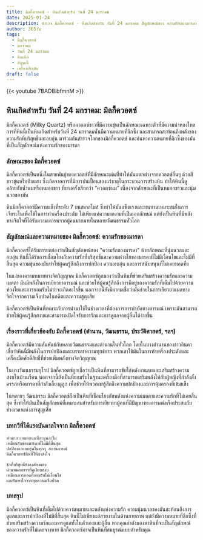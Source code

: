 ```yaml
---
title: มิลกี้ควอตซ์ - หินเกิดสำหรับ วันที่ 24 มกราคม
date: 2025-01-24
description: สำรวจ มิลกี้ควอตซ์ - หินเกิดสำหรับ วันที่ 24 มกราคม สัญลักษณ์ของ ความรักของมารดา มาเรียนรู้ความหมายลึกซึ้งของหินพิเศษนี้
author: 365วัน
tags:
  - มิลกี้ควอตซ์
  - มกราคม
  - วันที่ 24 มกราคม
  - หินเกิด
  - อัญมณี
  - เครื่องประดับ
draft: false
---
```


{{< youtube 7BADBibfmnM >}}

## หินเกิดสำหรับ วันที่ 24 มกราคม: มิลกี้ควอตซ์

มิลกี้ควอตซ์ (Milky Quartz) หรือควอตซ์ขาวที่มีความขุ่นเป็นลักษณะเฉพาะตัวที่มีความน่าหลงใหล การที่หินนี้เป็นหินเกิดสำหรับวันที่ 24 มกราคมนั้นมีความหมายที่ลึกซึ้ง และสามารถสะท้อนถึงพลังของความรักที่บริสุทธิ์และอบอุ่น มาร่วมกันสำรวจโลกของมิลกี้ควอตซ์ และค้นหาความหมายที่ลึกซึ้งของมันที่เป็นสัญลักษณ์แห่งความรักของมารดา

### ลักษณะของ มิลกี้ควอตซ์

มิลกี้ควอตซ์เป็นหนึ่งในสายพันธุ์ของควอตซ์ที่มีลักษณะเด่นที่ทำให้มันแตกต่างจากควอตซ์อื่นๆ ด้วยสีขาวขุ่นหรือทึบแสง ซึ่งเกิดจากการที่มีการปนเปื้อนของแร่ธาตุในกระบวนการสร้างหิน ทำให้หินนี้ดูคล้ายกับน้ำนมหรือหมอกขาว ที่บางครั้งเรียกว่า “ควอตซ์นม” เนื่องจากลักษณะที่เป็นหมอกขาวและนุ่มนวลของมัน

หินมิลกี้ควอตซ์มีความแข็งที่ระดับ 7 บนสเกลโมส์ ซึ่งทำให้มันแข็งแรงและทนทานเหมาะสมในการเจียระไนเพื่อใช้ในการทำเครื่องประดับ ไม่เพียงแค่ความงดงามที่เป็นเอกลักษณ์ แต่ยังเป็นหินที่มีพลังทางจิตใจที่ได้รับความเคารพจากผู้คนมากมายในหลายวัฒนธรรมทั่วโลก

### สัญลักษณ์และความหมายของ มิลกี้ควอตซ์: ความรักของมารดา

มิลกี้ควอตซ์ได้รับการยกย่องว่าเป็นสัญลักษณ์ของ "ความรักของมารดา" ด้วยลักษณะที่นุ่มนวลและอบอุ่น หินนี้ได้รับการเชื่อมโยงกับความรักที่บริสุทธิ์และความห่วงใยของมารดาที่ไม่มีเงื่อนไขและไม่มีที่สิ้นสุด ความขุ่นของมันทำให้ผู้คนรู้สึกถึงการปกป้อง ความอบอุ่น และการสนับสนุนที่ไม่เคยทอดทิ้ง

ในแง่ของความหมายทางจิตวิญญาณ มิลกี้ควอตซ์ถูกมองว่าเป็นหินที่ช่วยเสริมสร้างความรักและความเมตตา มันมีพลังในการเยียวยาอารมณ์ และช่วยให้ผู้คนรู้สึกถึงการมีอยู่ของความรักที่เต็มไปด้วยความห่วงใยและการยอมรับไม่ว่าจะเกิดอะไรขึ้น นอกจากนี้ยังมีความเชื่อว่ามันช่วยในการเยียวยาแผลทางจิตใจจากความเจ็บปวดในอดีตและความสูญเสีย

มิลกี้ควอตซ์เป็นหินที่เหมาะกับการนำมาใช้ในช่วงเวลาที่ต้องการการบำบัดทางอารมณ์ เพราะมันสามารถช่วยให้ผู้คนรู้สึกสงบและสามารถเปิดใจรับการรักและการดูแลจากผู้อื่นได้ง่ายขึ้น

### เรื่องราวที่เกี่ยวข้องกับ มิลกี้ควอตซ์ (ตำนาน, วัฒนธรรม, ประวัติศาสตร์, ฯลฯ)

มิลกี้ควอตซ์มีความสัมพันธ์กับหลายวัฒนธรรมและตำนานในทั่วโลก โดยในบางตำนานของชาวอินคาเชื่อว่าหินนี้มีพลังในการปกป้องและบรรเทาความทุกข์ยาก พวกเขาใช้มันในการทำเครื่องประดับและเครื่องมือศักดิ์สิทธิ์ที่ช่วยเพิ่มพลังทางจิตวิญญาณ

ในบางวัฒนธรรมยุโรป มิลกี้ควอตซ์ถูกเชื่อว่าเป็นหินที่สามารถขับไล่พลังงานลบและเสริมสร้างความสงบในบ้านเรือน นอกจากนี้ยังเป็นที่ยอมรับในฐานะเครื่องมือที่สามารถเสริมพลังให้กับผู้หญิงที่กำลังตั้งครรภ์หรือมารดาที่กำลังเลี้ยงดูลูก เพื่อช่วยให้พวกเขารู้สึกถึงความปกป้องและการคุ้มครองที่เข้มแข็ง

ในหลายๆ วัฒนธรรม มิลกี้ควอตซ์ถือเป็นหินที่เชื่อมโยงกับพลังแห่งความเมตตาและความรักที่ไม่เคยสิ้นสุด ซึ่งทำให้มันเป็นสัญลักษณ์ที่เหมาะสมสำหรับการเยียวยาผู้คนที่มีปัญหาทางอารมณ์หรือประสบกับช่วงเวลาแห่งการสูญเสีย

### บทกวีที่ได้แรงบันดาลใจจาก มิลกี้ควอตซ์

```
ท่ามกลางหมอกนมที่ละมุนละไม  
เหมือนรักของมารดาที่ไม่มีที่สิ้นสุด  
ปกป้องและอบอุ่นในทุกๆ สถานการณ์  
มิลกี้ควอตซ์หินที่ให้กำลังใจ

รักที่บริสุทธิ์ยังคงส่องแสง  
ผ่านหมอกขาวที่ดูเงียบสงบ  
เหมือนการกอดที่ยอมรับไม่เงื่อนไข  
และรักษาใจจากทุกความเจ็บปวด
```

### บทสรุป

มิลกี้ควอตซ์เป็นหินที่เต็มไปด้วยความหมายและพลังแห่งความรัก ความนุ่มนวลของมันสะท้อนถึงการดูแลและการปกป้องที่ไม่มีที่สิ้นสุด หินนี้ไม่เพียงแต่สวยงามในด้านกายภาพ แต่ยังมีความหมายที่ลึกซึ้งที่ช่วยเสริมสร้างความรักและการดูแลทั้งในตัวเองและผู้อื่น หากคุณกำลังมองหาหินที่จะเป็นสัญลักษณ์ของความรักที่ไม่เคยจางหาย มิลกี้ควอตซ์อาจเป็นหินที่สมบูรณ์แบบสำหรับคุณ